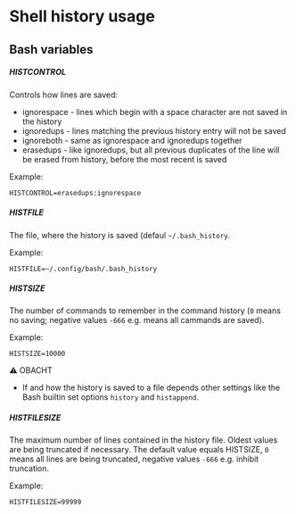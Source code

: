 # Shell history usage



## Bash variables
##### HISTCONTROL

Controls how lines are saved:

- ignorespace - lines which begin with a space character are not saved in the history
- ignoredups - lines matching the previous history entry will not be saved
- ignoreboth - same as ignorespace and ignoredups together
- erasedups - like ignoredups, but all previous duplicates of the line will be erased from history, before the most recent is saved

Example:
```
HISTCONTROL=erasedups:ignorespace
```


##### HISTFILE

The file, where the history is saved (defaul `~/.bash_history`.

Example:
```
HISTFILE=~/.config/bash/.bash_history
```

##### HISTSIZE

The number of commands to remember in the command history (`0` means no saving; negative values `-666` e.g. means all cammands are saved).

Example:
```
HISTSIZE=10000
```

⚠ OBACHT

- If and how the history is saved to a file depends other settings like the Bash builtin set options `history` and `histappend`.

##### HISTFILESIZE

The maximum number of lines contained in the history file. Oldest values are being truncated if necessary. The default value equals HISTSIZE, `0` means all lines are being truncated, negative values `-666` e.g. inhibit truncation.

Example:
```
HISTFILESIZE=99999
```

